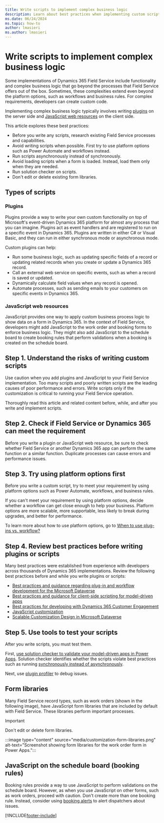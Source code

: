 ```yaml
---
title: Write scripts to implement complex business logic
description: Learn about best practices when implementing custom scripts in Dynamics 365 Field Service.
ms.date: 06/24/2024
ms.topic: how-to
author: lmasieri
ms.author: lmasieri
---
```


# Write scripts to implement complex business logic

Some implementations of Dynamics 365 Field Service include functionality and complex business logic that go beyond the processes that Field Service offers out of the box. Sometimes, these complexities extend even beyond the platform options, such as workflows and business rules. For complex requirements, developers can create custom code.

Implementing complex business logic typically involves writing [plugins](/power-apps/developer/data-platform/plug-ins) on the server side and [JavaScript web resources](/dynamics365/customerengagement/on-premises/developer/clientapi/client-scripting?view=op-9-1&preserve-view=true) on the client side.

This article explores these best practices:

- Before you write any scripts, research existing Field Service processes and capabilities.
- Avoid writing scripts when possible. First try to use platform options such as Power Automate and workflows instead.
- Run scripts asynchronously instead of synchronously.
- Avoid loading scripts when a form is loaded. Instead, load them only when they are needed.
- Run solution checker on scripts.
- Don't edit or delete existing form libraries.

## Types of scripts

### Plugins

Plugins provide a way to write your own custom functionality on top of Microsoft's event-driven Dynamics 365 platform for almost any process that you can imagine. Plugins act as event handlers and are registered to run on a specific event in Dynamics 365. Plugins are written in either C# or Visual Basic, and they can run in either synchronous mode or asynchronous mode.

Custom plugins can help:

- Run some business logic, such as updating specific fields of a record or updating related records when you create or update a Dynamics 365 record.
- Call an external web service on specific events, such as when a record is saved or updated.
- Dynamically calculate field values when any record is opened.
- Automate processes, such as sending emails to your customers on specific events in Dynamics 365.

### JavaScript web resources

JavaScript provides one way to apply custom business process logic to show data on a form in Dynamics 365. In the context of Field Service, developers might add JavaScript to the work order and booking forms to enforce business logic. They might also add JavaScript to the schedule board to create booking rules that perform validations when a booking is created on the schedule board.

## Step 1. Understand the risks of writing custom scripts

Use caution when you add plugins and JavaScript to your Field Service implementation. Too many scripts and poorly written scripts are the leading causes of poor performance and errors. Write scripts only if the customization is critical to running your Field Service operation.

Thoroughly read this article and related content before, while, and after you write and implement scripts.

## Step 2. Check if Field Service or Dynamics 365 can meet the requirement

Before you write a plugin or JavaScript web resource, be sure to check whether Field Service or another Dynamics 365 app can perform the same function or a similar function. Duplicate processes can cause errors and performance issues.

## Step 3. Try using platform options first

Before you write a custom script, try to meet your requirement by using platform options such as Power Automate, workflows, and business rules. 

If you can't meet your requirement by using platform options, decide whether a workflow can get close enough to help your business. Platform options are more scalable, more supportable, less likely to break during upgrades, and better for performance.

To learn more about how to use platform options, go to [When to use plug-ins vs. workflow?](/dynamics365/customerengagement/on-premises/developer/best-practices-sdk?view=op-9-1&preserve-view=true#when-to-use-plug-ins-vs-workflow)

## Step 4. Review best practices before writing plugins or scripts

Many best practices were established from experience with developers across thousands of Dynamics 365 implementations. Review the following best practices before and while you write plugins or scripts:

- [Best practices and guidance regarding plug-in and workflow development for the Microsoft Dataverse](/power-apps/developer/data-platform/best-practices/business-logic/)
- [Best practices and guidance for client-side scripting for model-driven apps](/power-apps/developer/model-driven-apps/best-practices/business-logic/)
- [Best practices for developing with Dynamics 365 Customer Engagement](/dynamics365/customerengagement/on-premises/developer/best-practices-sdk?view=op-9-1&preserve-view=true)
- [JavaScript customization](/power-apps/maker/model-driven-apps/design-performant-forms#javascript-customization)
- [Scalable Customization Design in Microsoft Dataverse](/power-apps/developer/data-platform/scalable-customization-design/overview)

## Step 5. Use tools to test your scripts

After you write scripts, you must test them.

First, [use solution checker to validate your model-driven apps in Power Apps](/power-apps/maker/data-platform/use-powerapps-checker). Solution checker identifies whether the scripts violate best practices such as running [synchronously instead of asynchronously](/dynamics365/customerengagement/on-premises/developer/best-practices-sdk?view=op-9-1&preserve-view=true#when-to-use-plug-ins-vs-workflow).

Next, use [plugin profiler](/power-apps/developer/data-platform/tutorial-debug-plug-in?tabs=prt) to debug issues.

## Form libraries

Many Field Service record types, such as work orders (shown in the following image), have JavaScript form libraries that are included by default with Field Service. These libraries perform important processes.

> [!IMPORTANT]
> Don't edit or delete form libraries.

:::image type="content" source="media/customization-form-libraries.png" alt-text="Screenshot showing form libraries for the work order form in Power Apps.":::

## JavaScript on the schedule board (booking rules)

Booking rules provide a way to use JavaScript to perform validations on the schedule board. However, as when you use JavaScript on other forms, such as work orders, proceed with caution. Don't create more than one booking rule. Instead, consider using [booking alerts](booking-alert.md) to alert dispatchers about issues.

[!INCLUDE[footer-include](../includes/footer-banner.md)]

